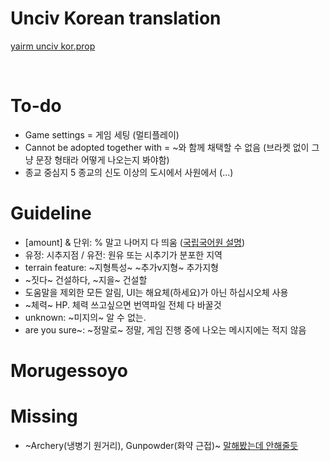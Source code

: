 # Unciv Korean translation
[yairm unciv kor.prop](https://github.com/yairm210/Unciv/blob/master/android/assets/jsons/translations/Korean.properties)

<br>

# To-do
- Game settings = 게임 세팅 (멀티플레이)
- Cannot be adopted together with = ~와 함께 채택할 수 없음 (브라켓 없이 그냥 문장 형태라 어떻게 나오는지 봐야함)
- 종교 중심지 5 종교의 신도 이상의 도시에서 사원에서 (...)

# Guideline
- [amount] & 단위: % 말고 나머지 다 띄움 ([국립국어원 설명](https://www.korean.go.kr/front/onlineQna/onlineQnaView.do?mn_id=216&qna_seq=117010))
- 유정: 시추지점 / 유전: 원유 또는 시추기가 분포한 지역
- terrain feature: ~지형특성~ ~추가v지형~ 추가지형
- ~짓다~ 건설하다, ~지을~ 건설할
- 도움말을 제외한 모든 알림, UI는 해요체(하세요)가 아닌 하십시오체 사용
- ~체력~ HP. 체력 쓰고싶으면 번역파일 전체 다 바꿀것
- unknown: ~미지의~ 알 수 없는.
- are you sure~: ~정말로~ 정말, 게임 진행 중에 나오는 메시지에는 적지 않음

# Morugessoyo

# Missing
- ~Archery(냉병기 원거리), Gunpowder(화약 근접)~ [말해봤는데 안해줄듯](https://github.com/yairm210/Unciv/issues/6131)

